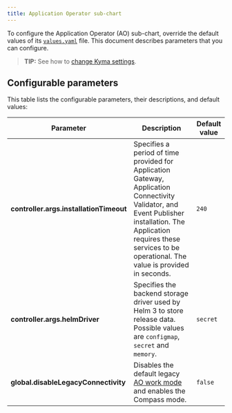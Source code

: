 ```yaml
---
title: Application Operator sub-chart
---
```


To configure the Application Operator (AO) sub-chart, override the default values of its [`values.yaml`](https://github.com/kyma-project/kyma/blob/main/resources/application-connector/charts/application-operator/values.yaml) file. This document describes parameters that you can configure.

>**TIP:** See how to [change Kyma settings](../../04-operation-guides/operations/03-change-kyma-config-values.md).

## Configurable parameters

This table lists the configurable parameters, their descriptions, and default values:

| Parameter | Description | Default value |
|-----------|-------------|---------------|
| **controller.args.installationTimeout** | Specifies a period of time provided for Application Gateway, Application Connectivity Validator, and Event Publisher installation. The Application requires these services to be operational. The value is provided in seconds. | `240` |
| **controller.args.helmDriver** | Specifies the backend storage driver used by Helm 3 to store release data. Possible values are `configmap`, `secret` and `memory`. | `secret` |
| **global.disableLegacyConnectivity** | Disables the default legacy [AO work mode](../00-architecture/ac-01-application-connector-components.md) and enables the Compass mode. | `false` |
